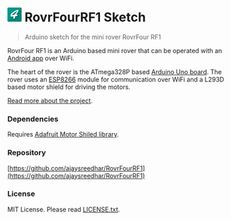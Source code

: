 # <img src="icon.png" width="32px"> RovrFourRF1 Sketch

> Arduino sketch for the mini rover RovrFour RF1

RovrFour RF1 is an Arduino based mini rover that can be operated with an [Android app](https://github.com/ajaysreedhar/RovrFourController "RovrFourController") over WiFi.

The heart of the rover is the ATmega328P based [Arduino Uno board](https://www.arduino.cc/en/Main/ArduinoBoardUno). 
The rover uses an [ESP8266](https://en.wikipedia.org/wiki/ESP8266) module for communication over WiFi and a L293D based motor shield for driving
the motors.

[Read more about the project](https://hackaday.io/project/13059-rovrfour-rf1).

### Dependencies
Requires [Adafruit Motor Shiled library](https://github.com/adafruit/Adafruit-Motor-Shield-library).

### Repository
[https://github.com/ajaysreedhar/RovrFourRF1](https://github.com/ajaysreedhar/RovrFourRF1)

### License
MIT License. Please read [LICENSE.txt](LICENSE.txt).
